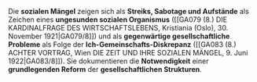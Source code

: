 
Die **sozialen Mängel** zeigen sich als **Streiks, Sabotage und Aufstände** als Zeichen eines **ungesunden sozialen Organismus** ([[GA079 (8.) DIE KARDINALFRAGE DES WIRTSCHAFTSLEBENS, Kristiania (Oslo), 30. November 1921|GA079/8]]) und als **gegenwärtige gesellschaftliche Probleme** als Folge der **Ich-Gemeinschafts-Diskrepanz** ([[GA083 (8.) ACHTER VORTRAG, Wien DIE ZEIT UND IHRE SOZIALEN MÄNGEL, 9. Juni 1922|GA083/8]]). Sie dokumentieren die **Notwendigkeit** einer **grundlegenden Reform** der **gesellschaftlichen Strukturen**.
